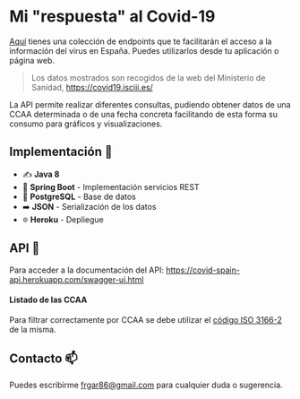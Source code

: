 # Mi "respuesta" al Covid-19

[Aquí](https://covid-spain-api.herokuapp.com/swagger-ui.html) tienes una colección de endpoints que te facilitarán el acceso a la información del virus en España. Puedes utilizarlos desde tu aplicación o página web.

> Los datos mostrados son recogidos de la web del Ministerio de Sanidad, https://covid19.isciii.es/ 

La API permite realizar diferentes consultas, pudiendo obtener datos de una CCAA determinada o de una fecha concreta facilitando de esta forma su consumo para gráficos y visualizaciones.

## Implementación :construction_worker:

 - :writing_hand: **Java 8** 
 - :leaves: **Spring Boot** - Implementación servicios REST
 - :elephant: **PostgreSQL** - Base de datos
 - :arrow_right: **JSON** - Serialización de los datos
 - :six_pointed_star: **Heroku** - Depliegue
 
 
 ## API :rocket:
Para acceder a la documentación del API:  https://covid-spain-api.herokuapp.com/swagger-ui.html

#### Listado de las CCAA
Para filtrar correctamente por CCAA se debe utilizar el [código ISO 3166-2](https://es.wikipedia.org/wiki/ISO_3166-2:ES) de la misma.

 
 ## Contacto  :mailbox:
Puedes escribirme frgar86@gmail.com para cualquier duda o sugerencia. 
